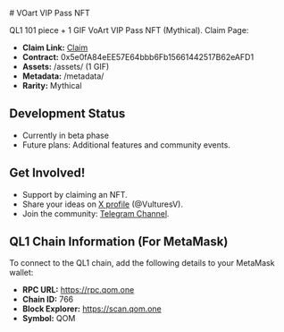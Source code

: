 \# VOart VIP Pass NFT

QL1  101 piece + 1 GIF VoArt VIP Pass NFT  (Mythical). Claim Page:

- **Claim Link:** [Claim](https://thirdweb.com/ql1/0x5e0fA84eEE57E64bbb6Fb15661442517B62eAFD1)
- **Contract:** 0x5e0fA84eEE57E64bbb6Fb15661442517B62eAFD1
- **Assets:** /assets/ (1 GIF)
- **Metadata:** /metadata/
- **Rarity:** Mythical

## Development Status
- Currently in beta phase
- Future plans: Additional features and community events.

## Get Involved!
- Support by claiming an NFT.
- Share your ideas on [X profile](https://x.com/VVOART) (@VulturesV).
- Join the community: [Telegram Channel](https://t.me/VulturesVLT).

## QL1 Chain Information (For MetaMask)
To connect to the QL1 chain, add the following details to your MetaMask wallet:
- **RPC URL:** https://rpc.qom.one
- **Chain ID:** 766
- **Block Explorer:** https://scan.qom.one
- **Symbol:** QOM

